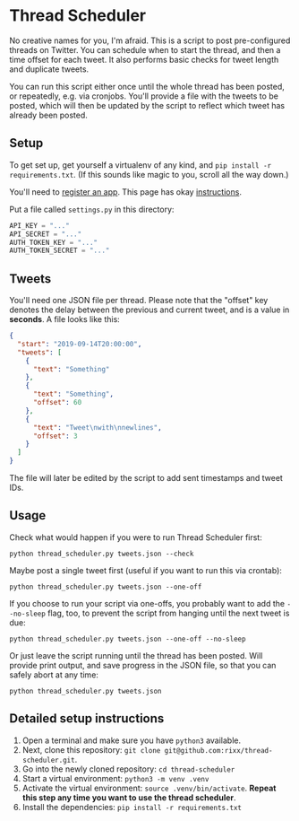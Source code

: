 # Thread Scheduler

No creative names for you, I'm afraid. This is a script to post pre-configured threads on Twitter.
You can schedule when to start the thread, and then a time offset for each tweet.
It also performs basic checks for tweet length and duplicate tweets.

You can run this script either once until the whole thread has been posted, or repeatedly, e.g. via cronjobs.
You'll provide a file with the tweets to be posted, which will then be updated by the script to reflect which tweet has
already been posted.

## Setup

To get set up, get yourself a virtualenv of any kind, and ``pip install -r requirements.txt``. (If this sounds like
magic to you, scroll all the way down.)

You'll need to [register an app](https://developers.twitter.com). This page has okay
[instructions](https://python-twitter.readthedocs.io/en/latest/getting_started.html).

Put a file called ``settings.py`` in this directory:

```python
API_KEY = "..."
API_SECRET = "..."
AUTH_TOKEN_KEY = "..."
AUTH_TOKEN_SECRET = "..."
```

## Tweets

You'll need one JSON file per thread. Please note that the "offset" key denotes the delay between the previous and
current tweet, and is a value in **seconds**. A file looks like this:

```json
{
  "start": "2019-09-14T20:00:00",
  "tweets": [
    {
      "text": "Something"
    },
    {
      "text": "Something",
      "offset": 60
    },
    {
      "text": "Tweet\nwith\nnewlines",
      "offset": 3
    }
  ]
}
```

The file will later be edited by the script to add sent timestamps and tweet IDs.

## Usage

Check what would happen if you were to run Thread Scheduler first:

```
python thread_scheduler.py tweets.json --check
```

Maybe post a single tweet first (useful if you want to run this via crontab):

```
python thread_scheduler.py tweets.json --one-off
```


If you choose to run your script via one-offs, you probably want to add the ``--no-sleep`` flag, too, to prevent the
script from hanging until the next tweet is due:

```
python thread_scheduler.py tweets.json --one-off --no-sleep
```

Or just leave the script running until the thread has been posted. Will provide print output, and save progress in the
JSON file, so that you can safely abort at any time:

```
python thread_scheduler.py tweets.json
```

## Detailed setup instructions

1. Open a terminal and make sure you have ``python3`` available.
2. Next, clone this repository: ``git clone git@github.com:rixx/thread-scheduler.git``.
3. Go into the newly cloned repository: ``cd thread-scheduler``
4. Start a virtual environment: ``python3 -m venv .venv``
5. Activate the virtual environment: ``source .venv/bin/activate``. **Repeat this step any time you want to use the
   thread scheduler**.
6. Install the dependencies: ``pip install -r requirements.txt``
